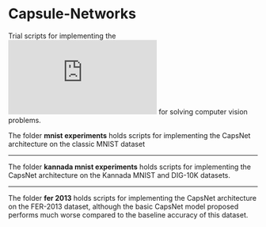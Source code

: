 # Capsule-Networks
Trial scripts for implementing the ![novel Capsule Network architecture proposed by Hinton, Frosst and Sabour](https://arxiv.org/pdf/1710.09829.pdf) for solving computer vision problems.

The folder <b>mnist experiments</b> holds scripts for implementing the CapsNet architecture on the classic MNIST dataset<br>

-------------------------------------------------------------------------------------------------------------------------------------------------------------------------------

The folder <b>kannada mnist experiments</b> holds scripts for implementing the CapsNet architecture on the Kannada MNIST and DIG-10K datasets.

-------------------------------------------------------------------------------------------------------------------------------------------------------------------------------
The folder <b>fer 2013</b> holds scripts for implementing the CapsNet architecture on the FER-2013 dataset, although the basic CapsNet model proposed performs much worse compared to the baseline accuracy of this dataset.
